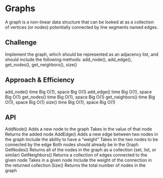 # Graphs
A graph is a non-linear data structure that can be looked at as a collection of vertices (or nodes) potentially connected by line segments named edges.

## Challenge
Implement the graph, which should be represented as an adjacency list, and should include the following methods: add_node(), add_edge(), get_nodes(), get_neighbors(), size()

## Approach & Efficiency
add_node() time Big O(1), space Big O(1)
add_edge() time Big O(1), space Big O(1)
get_nodes() time Big O(1), space Big O(1)
get_neighbors() time Big O(1), space Big O(1)
size() time Big O(1), space Big O(1)

## API
AddNode()
Adds a new node to the graph
Takes in the value of that node
Returns the added node
AddEdge()
Adds a new edge between two nodes in the graph
Include the ability to have a “weight”
Takes in the two nodes to be connected by the edge
Both nodes should already be in the Graph
GetNodes()
Returns all of the nodes in the graph as a collection (set, list, or similar)
GetNeighbors()
Returns a collection of edges connected to the given node
Takes in a given node
Include the weight of the connection in the returned collection
Size()
Returns the total number of nodes in the graph